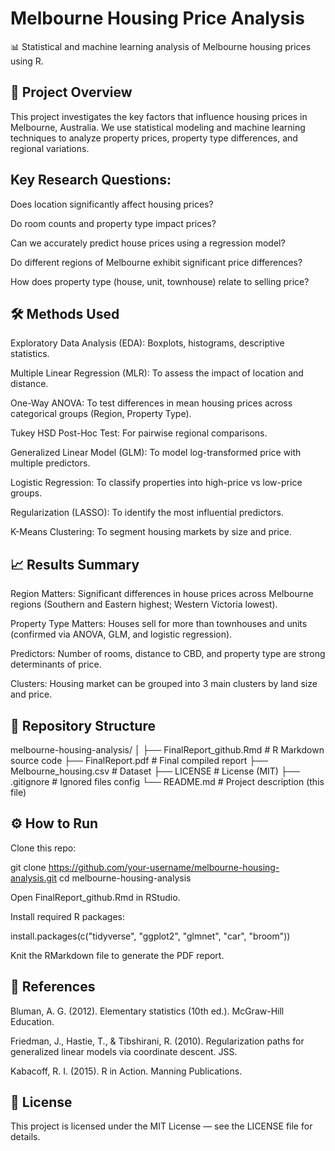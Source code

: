 # Melbourne Housing Price Analysis

📊 Statistical and machine learning analysis of Melbourne housing prices using R.

## 📌 Project Overview

This project investigates the key factors that influence housing prices in Melbourne, Australia.
We use statistical modeling and machine learning techniques to analyze property prices, property type differences, and regional variations.

## Key Research Questions:

Does location significantly affect housing prices?

Do room counts and property type impact prices?

Can we accurately predict house prices using a regression model?

Do different regions of Melbourne exhibit significant price differences?

How does property type (house, unit, townhouse) relate to selling price?

## 🛠 Methods Used

Exploratory Data Analysis (EDA): Boxplots, histograms, descriptive statistics.

Multiple Linear Regression (MLR): To assess the impact of location and distance.

One-Way ANOVA: To test differences in mean housing prices across categorical groups (Region, Property Type).

Tukey HSD Post-Hoc Test: For pairwise regional comparisons.

Generalized Linear Model (GLM): To model log-transformed price with multiple predictors.

Logistic Regression: To classify properties into high-price vs low-price groups.

Regularization (LASSO): To identify the most influential predictors.

K-Means Clustering: To segment housing markets by size and price.

## 📈 Results Summary

Region Matters: Significant differences in house prices across Melbourne regions (Southern and Eastern highest; Western Victoria lowest).

Property Type Matters: Houses sell for more than townhouses and units (confirmed via ANOVA, GLM, and logistic regression).

Predictors: Number of rooms, distance to CBD, and property type are strong determinants of price.

Clusters: Housing market can be grouped into 3 main clusters by land size and price.

## 📂 Repository Structure
melbourne-housing-analysis/
│
├── FinalReport_github.Rmd   # R Markdown source code
├── FinalReport.pdf          # Final compiled report
├── Melbourne_housing.csv    # Dataset
├── LICENSE                  # License (MIT)
├── .gitignore               # Ignored files config
└── README.md                # Project description (this file)

## ⚙️ How to Run

Clone this repo:

git clone https://github.com/your-username/melbourne-housing-analysis.git
cd melbourne-housing-analysis


Open FinalReport_github.Rmd in RStudio.

Install required R packages:

install.packages(c("tidyverse", "ggplot2", "glmnet", "car", "broom"))


Knit the RMarkdown file to generate the PDF report.

## 📜 References

Bluman, A. G. (2012). Elementary statistics (10th ed.). McGraw-Hill Education.

Friedman, J., Hastie, T., & Tibshirani, R. (2010). Regularization paths for generalized linear models via coordinate descent. JSS.

Kabacoff, R. I. (2015). R in Action. Manning Publications.

## 🔑 License

This project is licensed under the MIT License — see the LICENSE file for details.
